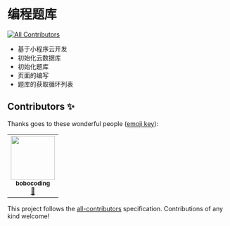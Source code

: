 # 编程题库
<!-- ALL-CONTRIBUTORS-BADGE:START - Do not remove or modify this section -->
[![All Contributors](https://img.shields.io/badge/all_contributors-1-orange.svg?style=flat-square)](#contributors-)
<!-- ALL-CONTRIBUTORS-BADGE:END -->

- 基于小程序云开发
- 初始化云数据库
- 初始化题库
- 页面的编写
- 题库的获取循环列表

## Contributors ✨

Thanks goes to these wonderful people ([emoji key](https://allcontributors.org/docs/en/emoji-key)):

<!-- ALL-CONTRIBUTORS-LIST:START - Do not remove or modify this section -->
<!-- prettier-ignore-start -->
<!-- markdownlint-disable -->
<table>
  <tr>
    <td align="center"><a href="http://bobocoding.com"><img src="https://avatars1.githubusercontent.com/u/53459701?v=4?s=100" width="100px;" alt=""/><br /><sub><b>bobocoding</b></sub></a><br /><a href="#ideas-bobocoding" title="Ideas, Planning, & Feedback">🤔</a></td>
  </tr>
</table>

<!-- markdownlint-restore -->
<!-- prettier-ignore-end -->

<!-- ALL-CONTRIBUTORS-LIST:END -->

This project follows the [all-contributors](https://github.com/all-contributors/all-contributors) specification. Contributions of any kind welcome!
